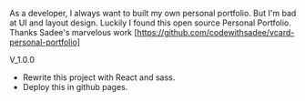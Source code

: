 As a developer, I always want to built my own personal portfolio. But I'm bad at UI and layout design. Luckily I found this open source Personal Portfolio. Thanks Sadee's marvelous work [https://github.com/codewithsadee/vcard-personal-portfolio]

V_1.0.0
- Rewrite this project with React and sass.
- Deploy this in github pages.
